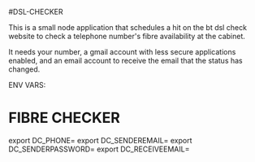 #DSL-CHECKER

This is a small node application that schedules a hit on the bt dsl check website to check a telephone number's fibre availability at the cabinet.

It needs your number, a gmail account with less secure applications enabled, and an email account to receive the email that the status has changed.

ENV VARS:

# FIBRE CHECKER
export DC_PHONE=
export DC_SENDEREMAIL=
export DC_SENDERPASSWORD=
export DC_RECEIVEEMAIL=